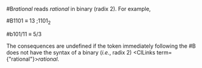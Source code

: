  



#B*rational* reads *rational* in binary (radix 2). For example, 



#B1101 *≡* 13 ;1101<sub>2</sub> 



#b101/11 *≡* 5/3 



The consequences are undefined if the token immediately following the #B does not have the syntax of a binary (*i.e.*, radix 2) <ClLinks  term={"rational"}><i>rational</i></ClLinks>. 



